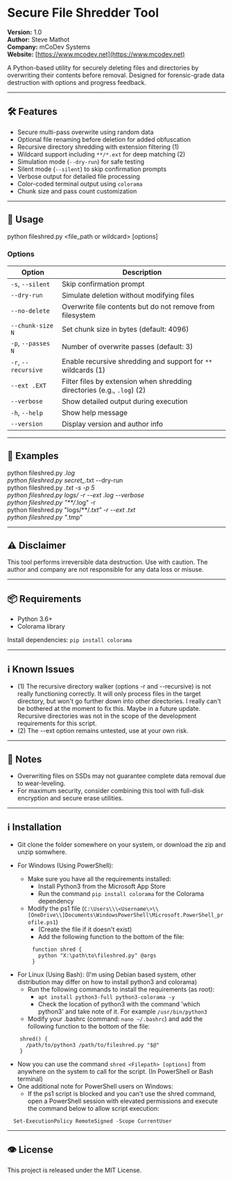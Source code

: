 # Secure File Shredder Tool

**Version:** 1.0  
**Author:** Steve Mathot  
**Company:** mCoDev Systems  
**Website:** [https://www.mcodev.net](https://www.mcodev.net)

A Python-based utility for securely deleting files and directories by overwriting their contents before removal. Designed for forensic-grade data destruction with options and progress feedback.

---

## 🛠 Features

- Secure multi-pass overwrite using random data
- Optional file renaming before deletion for added obfuscation
- Recursive directory shredding with extension filtering (1)
- Wildcard support including `**/*.ext` for deep matching (2)
- Simulation mode (`--dry-run`) for safe testing
- Silent mode (`--silent`) to skip confirmation prompts
- Verbose output for detailed file processing
- Color-coded terminal output using `colorama`
- Chunk size and pass count customization

---

## 🚀 Usage

python fileshred.py <file_path or wildcard> [options]

### Options

| Option             | Description                                                                 |
|--------------------|-----------------------------------------------------------------------------|
| `-s`, `--silent`   | Skip confirmation prompt                                                    |
| `--dry-run`        | Simulate deletion without modifying files                                   |
| `--no-delete`      | Overwrite file contents but do not remove from filesystem                   |
| `--chunk-size N`   | Set chunk size in bytes (default: 4096)                                     |
| `-p`, `--passes N` | Number of overwrite passes (default: 3)                                     |
| `-r`, `--recursive`| Enable recursive shredding and support for `**` wildcards   (1)             |
| `--ext .EXT`       | Filter files by extension when shredding directories (e.g., `.log`)  (2)    |
| `--verbose`        | Show detailed output during execution                                       |
| `-h`, `--help`     | Show help message                                                           |
| `--version`        | Display version and author info                                             |

---

## 📂 Examples

python fileshred.py *.log  
python fileshred.py secret_*.txt --dry-run  
python fileshred.py *.txt -s -p 5  
python fileshred.py logs/ -r --ext .log --verbose  
python fileshred.py "**/*.log" -r  
python fileshred.py "logs/**/*.txt" -r --ext .txt  
python fileshred.py "*.tmp"

---

## ⚠️ Disclaimer

This tool performs irreversible data destruction. Use with caution. The author and company are not responsible for any data loss or misuse.

---

## 📦 Requirements

- Python 3.6+
- Colorama library

Install dependencies: `pip install colorama`

---

## ℹ️ Known Issues

- (1) The recursive directory walker (options -r and --recursive) is not really functioning correctly. It will only process files in the target directory, but won't go further down into other directories. I really can't be bothered at the moment to fix this.  Maybe in a future update.   Recursive directories was not in the scope of the development requirements for this script.
- (2) The --ext option remains untested, use at your own risk.

---

## 🧠 Notes

- Overwriting files on SSDs may not guarantee complete data removal due to wear-leveling.
- For maximum security, consider combining this tool with full-disk encryption and secure erase utilities.

---

## ℹ️ Installation
- Git clone the folder somewhere on your system, or download the zip and unzip somwhere.
  
- For Windows (Using PowerShell):
  - Make sure you have all the requirements installed:
    - Install Python3 from the Microsoft App Store
    - Run the command `pip install colorama` for the Colorama dependency
  - Modify the ps1 file (`C:\Users\\\<Username\>\\[OneDrive\\]Documents\WindowsPowerShell\Microsoft.PowerShell_profile.ps1`)
    - (Create the file if it doesn't exist)
    - Add the following function to the bottom of the file:
```
        function shred {
          python "X:\path\to\fileshred.py" @args
        }
```
- For Linux (Using Bash):  (I'm using Debian based system, other distribution may differ on how to install python3 and colorama)
  - Run the following commands to install the requirements (as root):
    - `apt install python3-full python3-colorama -y`
    - Check the location of python3 with the command 'which python3' and take note of it. For example `/usr/bin/python3`
  - Modify your .bashrc  (command: `nano ~/.bashrc`) and add the following function to the bottom of the file:
```
    shred() {
      /path/to/python3 /path/to/fileshred.py "$@"
    }

```
- Now you can use the command `shred <Filepath> [options]` from anywhere on the system to call for the script. (In PowerShell or Bash terminal)
- One additional note for PowerShell users on Windows:
  - If the ps1 script is blocked and you can't use the shred command, open a PowerShell session with elevated permissions and execute the command below to allow script execution:
```
  Set-ExecutionPolicy RemoteSigned -Scope CurrentUser
```

---

## 👁️ License

This project is released under the MIT License.
